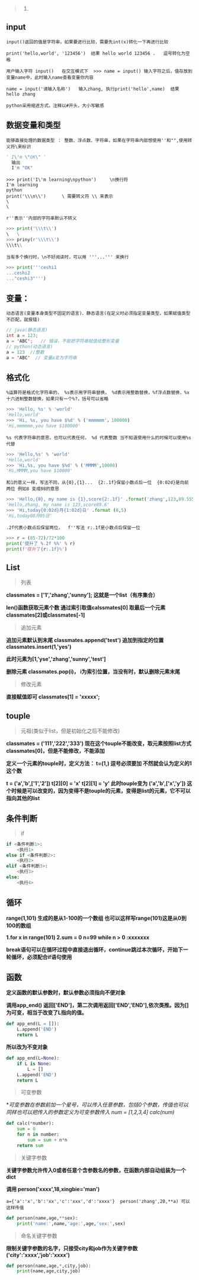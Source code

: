 > 1.
## input
`input()返回的值是字符串，如果要进行比较，需要先int(x)转化一下再进行比较`

`print('hello,world', '123456')  结果 hello world 123456 .   逗号转化为空格`

`用户输入字符 input()   在交互模式下  >>> name = input() 输入字符之后，值存放到变量name中，此时输入name查看变量你内容`

`name = input('请输入名称')   输入zhang, 执行print('hello',name)  结果 hello zhang`

`python采用缩进方式，注释以#开头，大小写敏感`

## 数据变量和类型

`能够直接处理的数据类型 ： 整数、浮点数、字符串，如果在字符串内部想使用''和"",使用转义符\来标识`
```python
' I\'m \"OK\" '
  输出
  I'm "OK"
```
```
>>> print('I\'m learning\npython')     \n换行符
I'm learning
python
print('\\\n\\')      \ 需要转义符 \\ 来表示
\
\
```
`r''表示''内部的字符串默认不转义`
```python
>>> print('\\\t\\')
\   \
>>> priny(r'\\\t\\')
\\\t\\
```
`当有多个换行时，\n不好阅读时，可以用 '''...''' 来换行`
```python
>>> print('''ceshi1
...ceshi2
..."ceshi3"''')
```
## 变量：
`动态语言(变量本身类型不固定的语言)、静态语言(在定义时必须指定变量类型，如果赋值类型不匹配，就报错)`
```java
// java(静态语言)
int a = 123;    
a = 'ABC';   // 错误，不能把字符串赋值给整形变量
// python(动态语言)
a = 123  //整数
a = 'ABC'  // 变量a变为字符串 
```
## 格式化
`%运算符是格式化字符串的， %s表示用字符串替换， %d表示用整数替换，%f浮点数替换，%x十六进制整数替换，如果只有一个%?，括号可以省略`
```python
>>> 'Hello, %s' % 'world'
'Hello,world'
>>> 'Hi, %s, you have $%d' % ('mmmmmm'，100000)
'Hi,mmmmmm,you have $100000'
```

`%s 代表字符串的意思，也可以代表任何， %d 代表整数 当不知道使用什么的时候可以使用%s代替`
```python
>>> 'Hello,%s' % 'world'     
'Hello,world'
>>> 'Hi,%s, you have $%d' % ('MMMM',10000)    
'Hi,MMMM,you have $10000'
```
`和1的意义一样，写法不同，从{0},{1}...  {2:.1f}保留小数点后一位  {0:02d}是向前两位 例如8 变成08的意思`
```python
>>> 'Hello,{0}, my name is {1},score{2:.1f}' .format('zhang',123,89.5555541)
'Hello,zhang, my name is 123,score89.6'
>>> 'Hi,today{0:02d}月{1:02d}日' .format (8,5)
'Hi,today08月05日'
```
`.2f代表小数点后保留两位，  f''写法 r:.1f是小数点后保留一位`
```python
>>> r = (85-72)/72*100
print('提升了 %.2f %%' % r)       
print(f'提升了{r:.1f}%')         
```
## List
> 列表

**classmates = ['1','zhang','sunny'];  这就是一个list（有序集合）**

**len()函数获取元素个数  通过索引取值calssmates[0] 取最后一个元素classmates[2]或classmates[-1]**

> 追加元素

**追加元素默认到末尾 classmates.append('test')  追加到指定的位置 classmates.insert(1,'yes')**

**此时元素为[1,'yse','zhang','sunny','test']**

**删除元素 classmates.pop(i)， i为索引位置，当没有时，默认删除元素末尾**

> 修改元素

**直接赋值即可 classmates[1] = 'xxxxx';**

## touple
> 元祖(类似于list，但是初始化之后不能修改)

**classmates = ('111','222','333') 现在这个touple不能改变，取元素按照list方式 classmates[0]，但是不能修改，不能添加**

**定义一个元素的touple时，定义方法： t=(1,) 逗号必须要加 不然就会认为定义的1这个数**

**t = ('a','b',['1','2'])  t[2][0] = 'x' t[2][1] = 'y'  此时touple变为 ('a','b',['x','y']) 这个时候是可以改变的，因为变得不是touple的元素，变得是list的元素，它不可以指向其他的list**

## 条件判断
> if 

```python
if <条件判断1>:
    <执行1>
else if <条件判断2>:
    <执行2>
elif <条件判断3>:
    <执行3>
else:
    <执行4>
```

## 循环
**range(1,101) 生成的是从1-100的一个数组 也可以这样写range(101)这是从0到100的数组**

**1.for x in range(101)  2.sum = 0 n=99 while n > 0 :xxxxxxx**

**break语句可以在循环过程中直接退出循环，continue跳过本次循环，开始下一轮循环，必须配合if语句使用**

## 函数
**定义函数的默认参数时，默认参数必须指向不便对象**

**调用app_end() 返回['END']，第二次调用返回['END','END'],依次类推。因为[]为可变，相当于改变了L指向的值。**
```python
def app_end(L = []):
    L.append('END')
    return L
```
**所以改为不变对象**
```python
def app_end(L=None):
    if L is None:
        L = []
    L.append('END')
    return L
```
> 可变参数

**可变参数在参数前加一个星号，可以传入任意参数，包括0个参数，传值也可以 同样也可以把传入的参数定义为可变参数传入 num = [1,2,3,4] calc(*num)**

```python
def calc(*number):
    sum = 0
    for n in number:
        sum = sum + n*n
    return sum
```
> 关键字参数

**关键字参数允许传入0或者任意个含参数名的参数，在函数内部自动组装为一个dict**

**调用 person('xxxx',18,xingbie='man')**

`a={'a':'x','b':'xx','c':'xxx','d':'xxxx'}  person('zhang',20,**a) 可以这样传值`
```python
def person(name,age,**sex):
    print('name:',name,'age:',age,'sex:',sex)
```
> 命名关键字参数

**限制关键字参数的名字，只接受city和job作为关键字参数('city':'xxxx','job':'xxxx')**
```python
def person(name,age,*,city,job):
    print(name,age,city,job)
```
